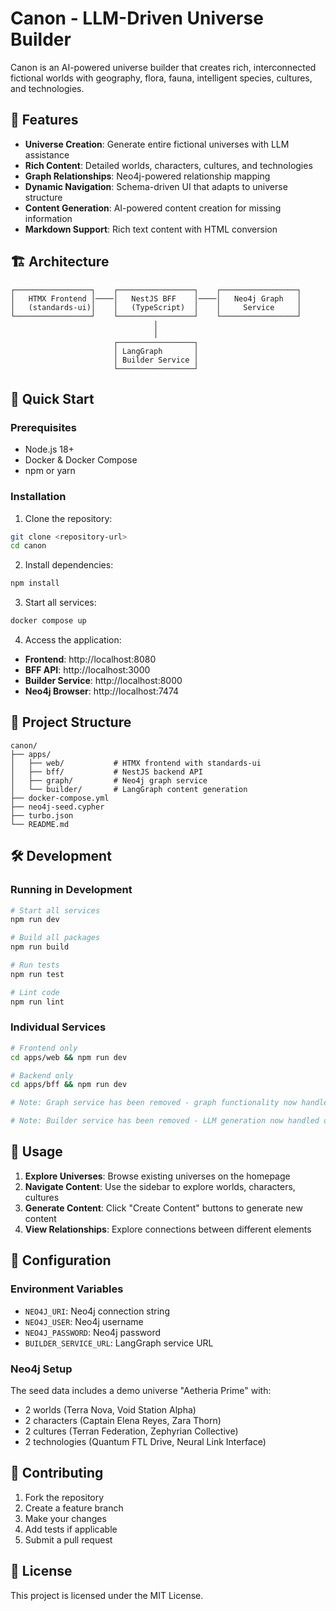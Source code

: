 # Canon - LLM-Driven Universe Builder

Canon is an AI-powered universe builder that creates rich, interconnected fictional worlds with geography, flora, fauna, intelligent species, cultures, and technologies.

## 🌟 Features

- **Universe Creation**: Generate entire fictional universes with LLM assistance
- **Rich Content**: Detailed worlds, characters, cultures, and technologies
- **Graph Relationships**: Neo4j-powered relationship mapping
- **Dynamic Navigation**: Schema-driven UI that adapts to universe structure
- **Content Generation**: AI-powered content creation for missing information
- **Markdown Support**: Rich text content with HTML conversion

## 🏗️ Architecture

```
┌─────────────────┐    ┌─────────────────┐    ┌─────────────────┐
│   HTMX Frontend │────│   NestJS BFF    │────│   Neo4j Graph   │
│   (standards-ui)│    │   (TypeScript)  │    │     Service     │
└─────────────────┘    └─────────────────┘    └─────────────────┘
                                │
                                │
                       ┌─────────────────┐
                       │ LangGraph       │
                       │ Builder Service │
                       └─────────────────┘
```

## 🚀 Quick Start

### Prerequisites

- Node.js 18+
- Docker & Docker Compose
- npm or yarn

### Installation

1. Clone the repository:

```bash
git clone <repository-url>
cd canon
```

2. Install dependencies:

```bash
npm install
```

3. Start all services:

```bash
docker compose up
```

4. Access the application:

- **Frontend**: http://localhost:8080
- **BFF API**: http://localhost:3000
- **Builder Service**: http://localhost:8000
- **Neo4j Browser**: http://localhost:7474

## 📁 Project Structure

```
canon/
├── apps/
│   ├── web/           # HTMX frontend with standards-ui
│   ├── bff/           # NestJS backend API
│   ├── graph/         # Neo4j graph service
│   └── builder/       # LangGraph content generation
├── docker-compose.yml
├── neo4j-seed.cypher
├── turbo.json
└── README.md
```

## 🛠️ Development

### Running in Development

```bash
# Start all services
npm run dev

# Build all packages
npm run build

# Run tests
npm run test

# Lint code
npm run lint
```

### Individual Services

```bash
# Frontend only
cd apps/web && npm run dev

# Backend only
cd apps/bff && npm run dev

# Note: Graph service has been removed - graph functionality now handled directly by BFF

# Note: Builder service has been removed - LLM generation now handled directly by BFF
```

## 🎯 Usage

1. **Explore Universes**: Browse existing universes on the homepage
2. **Navigate Content**: Use the sidebar to explore worlds, characters, cultures
3. **Generate Content**: Click "Create Content" buttons to generate new content
4. **View Relationships**: Explore connections between different elements

## 🔧 Configuration

### Environment Variables

- `NEO4J_URI`: Neo4j connection string
- `NEO4J_USER`: Neo4j username
- `NEO4J_PASSWORD`: Neo4j password
- `BUILDER_SERVICE_URL`: LangGraph service URL

### Neo4j Setup

The seed data includes a demo universe "Aetheria Prime" with:

- 2 worlds (Terra Nova, Void Station Alpha)
- 2 characters (Captain Elena Reyes, Zara Thorn)
- 2 cultures (Terran Federation, Zephyrian Collective)
- 2 technologies (Quantum FTL Drive, Neural Link Interface)

## 🤝 Contributing

1. Fork the repository
2. Create a feature branch
3. Make your changes
4. Add tests if applicable
5. Submit a pull request

## 📄 License

This project is licensed under the MIT License.
